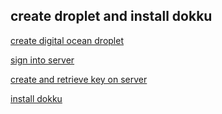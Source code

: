 ## create droplet and install dokku

[create digital ocean droplet](digital_ocean_tutorial/create_digital_ocean_droplet.md)

[sign into server](digital_ocean_tutorial/sign_into_server.md)

[create and retrieve key on server](digital_ocean_tutorial/create_and_retrieve_key_on_server.md)

[install dokku](digital_ocean_tutorial/install_dokku.md)
